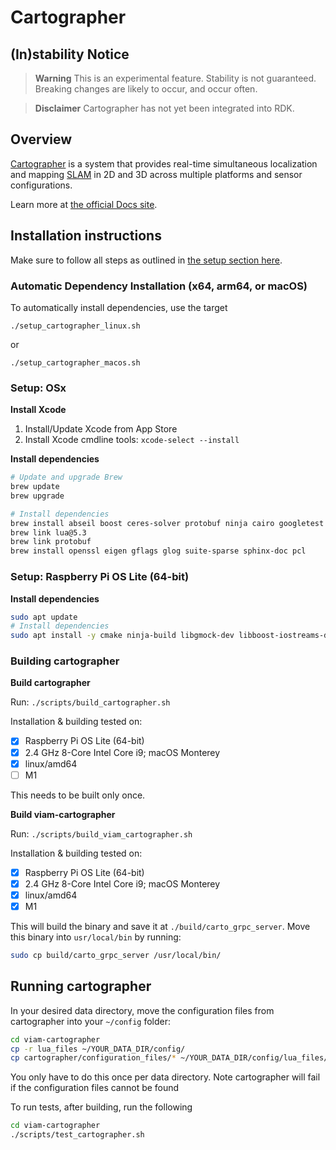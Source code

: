 # Cartographer


## (In)stability Notice
> **Warning**
> This is an experimental feature. Stability is not guaranteed. Breaking changes are likely to occur, and occur often.

> **Disclaimer**
> Cartographer has not yet been integrated into RDK.

## Overview
[Cartographer](https://github.com/cartographer-project/cartographer) is a system that provides real-time simultaneous localization
and mapping [SLAM](https://en.wikipedia.org/wiki/Simultaneous_localization_and_mapping) in 2D and 3D across multiple platforms and sensor
configurations.


Learn more at [the official Docs site](https://google-cartographer.readthedocs.io).

## Installation instructions
Make sure to follow all steps as outlined in [the setup section here](../../README.md#setup).

### Automatic Dependency Installation (x64, arm64, or macOS)
To automatically install dependencies, use the target 
```
./setup_cartographer_linux.sh
```
or
```
./setup_cartographer_macos.sh
```

### Setup: OSx

**Install Xcode**
1. Install/Update Xcode from App Store
1. Install Xcode cmdline tools: `xcode-select --install`

**Install dependencies**
```bash
# Update and upgrade Brew
brew update
brew upgrade
```

```bash
# Install dependencies
brew install abseil boost ceres-solver protobuf ninja cairo googletest lua@5.3
brew link lua@5.3
brew link protobuf
brew install openssl eigen gflags glog suite-sparse sphinx-doc pcl

```


### Setup: Raspberry Pi OS Lite (64-bit)

**Install dependencies**
```bash
sudo apt update
# Install dependencies
sudo apt install -y cmake ninja-build libgmock-dev libboost-iostreams-dev liblua5.3-dev libcairo2-dev python3-sphinx libabsl-dev libceres-dev libprotobuf-dev protobuf-compiler libpcl-dev
 ```

 ### Building cartographer
**Build cartographer**

Run: `./scripts/build_cartographer.sh`

Installation & building tested on:
- [X] Raspberry Pi OS Lite (64-bit)
- [X] 2.4 GHz 8-Core Intel Core i9; macOS Monterey
- [X] linux/amd64
- [ ] M1

This needs to be built only once.

**Build viam-cartographer**

Run: `./scripts/build_viam_cartographer.sh`

Installation & building tested on:
- [X] Raspberry Pi OS Lite (64-bit)
- [X] 2.4 GHz 8-Core Intel Core i9; macOS Monterey
- [X] linux/amd64
- [X] M1

This will build the binary and save it at `./build/carto_grpc_server`. Move this binary into `usr/local/bin` by running:
```bash
sudo cp build/carto_grpc_server /usr/local/bin/
```

## Running cartographer

In your desired data directory, move the configuration files from cartographer into your `~/config` folder:  
```bash
cd viam-cartographer
cp -r lua_files ~/YOUR_DATA_DIR/config/
cp cartographer/configuration_files/* ~/YOUR_DATA_DIR/config/lua_files/
```
You only have to do this once per data directory. Note cartographer will fail if the configuration files cannot be found

To run tests, after building, run the following
```bash
cd viam-cartographer
./scripts/test_cartographer.sh
```
